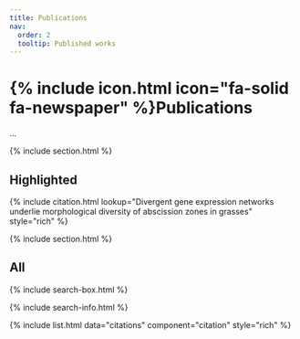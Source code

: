 ```yaml
---
title: Publications
nav:
  order: 2
  tooltip: Published works
---
```


# {% include icon.html icon="fa-solid fa-newspaper" %}Publications

...

{% include section.html %}

## Highlighted

{% include citation.html lookup="Divergent gene expression networks underlie morphological diversity of abscission
    zones in grasses" style="rich" %}

{% include section.html %}

## All

{% include search-box.html %}

{% include search-info.html %}

{% include list.html data="citations" component="citation" style="rich" %}
